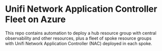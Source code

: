 # Unifi Network Application Controller Fleet on Azure

This repo contains automation to deploy a hub resource group with central observability and other resources, plus a fleet of spoke resource groups with Unifi Network Application Controller (NAC) deployed in each spoke.

